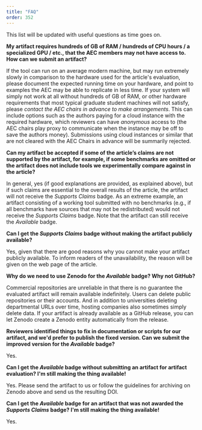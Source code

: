 ```yaml
---
title: "FAQ"
order: 352
---
```


This list will be updated with useful questions as time goes on.

**My artifact requires hundreds of GB of RAM / hundreds of CPU hours / a specialized GPU / etc., that the AEC members may not have access to. How can we submit an artifact?**

If the tool can run on an average modern machine, but may run extremely slowly in comparison to the hardware used for the article's evaluation, please document the expected running time on your hardware, and point to examples the AEC may be able to replicate in less time. If your system will simply not work at all without hundreds of GB of RAM, or other hardware requirements that most typical graduate student machines will not satisfy, please _contact the AEC chairs in advance to make arrangements_. This can include options such as the authors paying for a cloud instance with the required hardware, which reviewers can have _anonymous_ access to (the AEC chairs play proxy to communicate when the instance may be off to save the authors money). Submissions using cloud instances or similar that are not cleared with the AEC Chairs in advance will be summarily rejected.

**Can my artifact be accepted if some of the article’s claims are not supported by the artifact, for example, if some benchmarks are omitted or the artifact does not include tools we experimentally compare against in the article?**

In general, yes (if good explanations are provided, as explained above), but if such claims are essential to the overall results of the article, the artifact will not receive the _Supports Claims_ badge. As an extreme example, an artifact consisting of a working tool submitted with no benchmarks (e.g., if all benchmarks have sources that may not be redistributed) would not receive the _Supports Claims_ badge. Note that the artifact can still receive the _Available_ badge.

**Can I get the _Supports Claims_ badge without making the artifact publicly available?**

Yes, given that there are good reasons why you cannot make your artifact publicly available. To inform readers of the unavailability, the reason will be given on the web page of the article.

**Why do we need to use Zenodo for the _Available_ badge? Why not GitHub?**

Commercial repositories are unreliable in that there is no guarantee the evaluated artifact will remain available indefinitely. Users can delete public repositories or their accounts. And in addition to universities deleting departmental URLs over time, hosting companies also sometimes simply delete data. If your artifact is already available as a GitHub release, you can let Zenodo create a Zenodo entity automatically from the release.

**Reviewers identified things to fix in documentation or scripts for our artifact, and we'd prefer to publish the fixed version. Can we submit the improved version for the _Available_ badge?**

Yes.

**Can I get the _Available_ badge without submitting an artifact for artifact evaluation? I'm still making the thing available!**

Yes. Please send the artifact to us or follow the guidelines for archiving on Zenodo above and send us the resulting DOI.

**Can I get the _Available_ badge for an artifact that was not awarded the _Supports Claims_ badge? I'm still making the thing available!**

Yes.